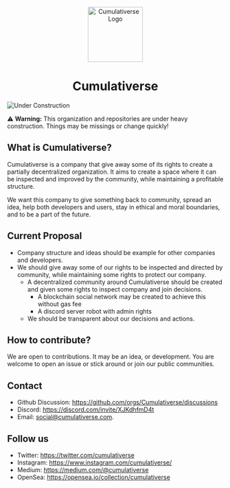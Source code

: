 <p align="center">
  <a href="https://www.cumulativerse.com">
    <img src="../assets/icon.png" alt="Cumulativerse Logo" height="128">
  </a>
  <h1 align="center">Cumulativerse</h1>
</p>

![Under Construction](/assets/under-construction.png "Under Construction")

:warning: **Warning:** This organization and repositories are under heavy construction. Things may be missings or change quickly!

## What is Cumulativerse?

Cumulativerse is a company that give away some of its rights to create a partially decentralized organization. It aims to create a space where it can be inspected and improved by the community, while maintaining a profitable structure.

We want this company to give something back to community, spread an idea, help both developers and users, stay in ethical and moral boundaries, and to be a part of the future.

## Current Proposal

- Company structure and ideas should be example for other companies and developers.
- We should give away some of our rights to be inspected and directed by community, while maintaining some rights to protect our company.
  - A decentralized community around Cumulativerse should be created and given some rights to inspect company and join decisions.
    - A blockchain social network may be created to achieve this without gas fee
    - A discord server robot with admin rights
  - We should be transparent about our decisions and actions.

## How to contribute?

We are open to contributions. It may be an idea, or development. You are welcome to open an issue or stick around or join our public communities.

## Contact

- Github Discussion: <https://github.com/orgs/Cumulativerse/discussions>
- Discord: <https://discord.com/invite/XJKdhfmD4t>
- Email: <social@cumulativerse.com>.

## Follow us

- Twitter: <https://twitter.com/cumulativerse>
- Instagram: <https://www.instagram.com/cumulativerse/>
- Medium: <https://medium.com/@cumulativerse>
- OpenSea: <https://opensea.io/collection/cumulativerse>

<!--

**Here are some ideas to get you started:**

🙋‍♀️ A short introduction - what is your organization all about?
🌈 Contribution guidelines - how can the community get involved?
👩‍💻 Useful resources - where can the community find your docs? Is there anything else the community should know?
🍿 Fun facts - what does your team eat for breakfast?
🧙 Remember, you can do mighty things with the power of [Markdown](https://docs.github.com/github/writing-on-github/getting-started-with-writing-and-formatting-on-github/basic-writing-and-formatting-syntax)
-->

